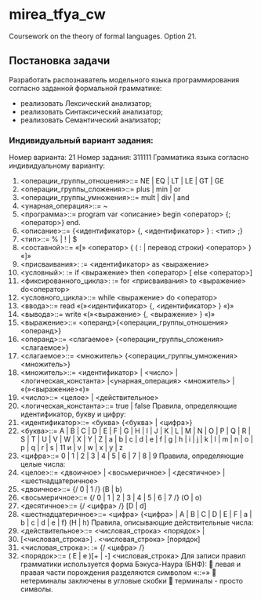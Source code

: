 # mirea_tfya_cw
Coursework on the theory of formal languages. Option 21.
## Постановка задачи 
Разработать распознаватель модельного языка программирования согласно заданной формальной грамматике: 
* реализовать Лексический анализатор;
*	реализовать Синтаксический анализатор;
*	реализовать Семантический анализатор;

### Индивидуальный вариант задания:
Номер варианта: 21	Номер задания: 311111
Грамматика языка согласно индивидуальному варианту:
1.	<операции_группы_отношения>::= NE | EQ | LT | LE | GT | GE
2.	<операции_группы_сложения>::= plus | min | or
3.	<операции_группы_умножения>::= mult | div | and
4.	<унарная_операция>::= ~
5.	<программа>::= program var <описание> begin <оператор> {;
<оператор>} end.
6.	<описание>::= {<идентификатор> {, <идентификатор> } : <тип> ;}
7.	<тип>::= % | ! | $
8.	<составной>::= «[» <оператор> { ( : | перевод строки) <оператор> } «]»
9.	<присваивания>: := <идентификатор> as <выражение>
10.	<условный>: := if <выражение> then <оператор> [ else <оператор>]
11.	<фиксированного_цикла>: := for <присваивания> to <выражение> do<оператор>
12.	<условного_цикла>::= while <выражение> do <оператор>
13.	<ввода>::= read «(»<идентификатор> {, <идентификатор> } «)»
14.	<вывода>::= write «(»<выражение> {, <выражение> } «)»
15.	<выражение>::= <операнд>{<операции_группы_отношения>
<операнд>}
16.	<операнд>::= <слагаемое> {<операции_группы_сложения>
<слагаемое>}
17.	<слагаемое>::= <множитель> {<операции_группы_умножения>
<множитель>}
18.	<множитель>::= <идентификатор> | <число> | <логическая_константа> |<унарная_операция> <множитель> | «(»<выражение>«)»
19.	<число>::= <целое> | <действительное>
20.	<логическая_константа>::= true | false
Правила, определяющие идентификатор, букву и цифру:
21.	<идентификатор>::= <буква> {<буква> | <цифра>}
22.	<буква>::= A | B | C | D | E | F | G | H | I | J | K | L | M | N | O | P | Q | R | S |
T | U | V | W | X | Y | Z | a | b | c | d | e | f | g | h | i | j | k | l | m | n | o | p | q | r | s | 11 и | v | w | х | у | z
23.	<цифра>::= 0 | 1 | 2 | 3 | 4 | 5 | 6 | 7 | 8 | 9
Правила, определяющие целые числа:
24.	<целое>::= <двоичное> | <восьмеричное> | <десятичное>
| <шестнадцатеричное>
25.	<двоичное>::= {/ 0 | 1 /} (B | b)
26.	<восьмеричное>::= {/ 0 | 1 | 2 | 3 | 4 | 5 | 6 | 7 /} (O | o)
27.	<десятичное>::= {/ <цифра> /} [D | d]
28.	<шестнадцатеричное>::= <цифра> {<цифра> | A | B | C | D | E | F | a | b | c
| d | e | f} (H | h)
Правила, описывающие действительные числа:
29.	<действительное>::= <числовая_строка> <порядок> |
30.	[<числовая_строка>] . <числовая_строка> [порядок]
31.	<числовая_строка>: := {/ <цифра> /}
32.	<порядок>::= ( E | e )[+ | -] <числовая_строка>
Для записи правил грамматики используется форма Бэкуса-Наура (БНФ):
	левая и правая части порождения разделяются символом «::=»
	нетерминалы заключены в угловые скобки
	терминалы - просто символы.
